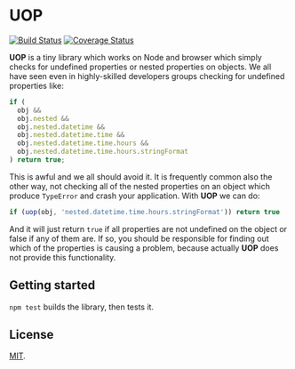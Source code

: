 # UOP

[![Build Status](https://travis-ci.org/jorchg/uop.svg?branch=master)](https://travis-ci.org/jorchg/uop)
[![Coverage Status](https://coveralls.io/repos/github/jorchg/uop/badge.svg?branch=master)](https://coveralls.io/github/jorchg/uop?branch=master)

**UOP** is a tiny library which works on Node and browser which simply checks for undefined properties or nested properties on objects. We all have seen even in highly-skilled developers groups checking for undefined properties like:

```js
if (
  obj &&
  obj.nested &&
  obj.nested.datetime &&
  obj.nested.datetime.time &&
  obj.nested.datetime.time.hours &&
  obj.nested.datetime.time.hours.stringFormat
) return true;
```

This is awful and we all should avoid it. It is frequently common also the other way, not checking all of the nested properties on an object which produce `TypeError` and crash your application. With **UOP** we can do:

```js
if (uop(obj, 'nested.datetime.time.hours.stringFormat')) return true
```
And it will just return `true` if all properties are not undefined on the object or false if any of them are. If so, you should be responsible for finding out which of the properties is causing a problem, because actually **UOP** does not provide this functionality.

## Getting started
`npm test` builds the library, then tests it.

## License

[MIT](LICENSE).
